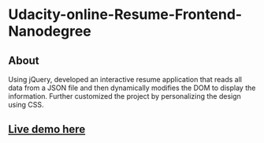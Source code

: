 # Udacity-online-Resume-Frontend-Nanodegree

## About
Using jQuery, developed an interactive resume application that reads all data from a JSON file and then dynamically modifies the DOM to display the information. Further customized the project by personalizing the design using CSS.

## [Live demo here]()
